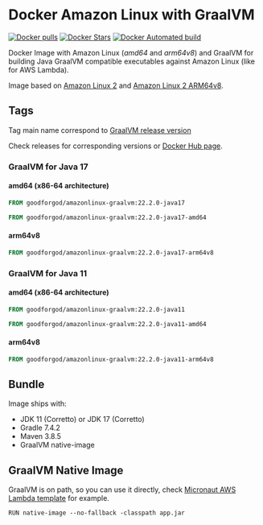 # Docker Amazon Linux with GraalVM

[![Docker pulls](https://img.shields.io/docker/pulls/goodforgod/amazonlinux-graalvm.svg)](https://registry.hub.docker.com/v2/repositories/goodforgod/amazonlinux-graalvm/)
[![Docker Stars](https://img.shields.io/docker/stars/goodforgod/amazonlinux-graalvm.svg)](https://registry.hub.docker.com/v2/repositories/goodforgod/amazonlinux-graalvm/)
[![Docker Automated build](https://img.shields.io/docker/automated/goodforgod/amazonlinux-graalvm.svg?maxAge=31536000)](https://registry.hub.docker.com/v2/repositories/goodforgod/amazonlinux-graalvm/)

Docker Image with Amazon Linux (*amd64* and *arm64v8*) and GraalVM for building Java GraalVM compatible executables against Amazon Linux (like for AWS Lambda).

Image based on [Amazon Linux 2](https://hub.docker.com/_/amazonlinux/) and [Amazon Linux 2 ARM64v8](https://hub.docker.com/r/arm64v8/amazonlinux).

## Tags

Tag main name correspond to [GraalVM release version](https://github.com/graalvm/graalvm-ce-builds)

Check releases for corresponding versions or [Docker Hub page](https://hub.docker.com/repository/docker/goodforgod/amazonlinux-graalvm/tags?page=1&ordering=last_updated).

### GraalVM for Java 17

#### amd64 (x86-64 architecture)
```dockerfile
FROM goodforgod/amazonlinux-graalvm:22.2.0-java17
```

```dockerfile
FROM goodforgod/amazonlinux-graalvm:22.2.0-java17-amd64
```

#### arm64v8
```dockerfile
FROM goodforgod/amazonlinux-graalvm:22.2.0-java17-arm64v8
```

### GraalVM for Java 11

#### amd64 (x86-64 architecture)
```dockerfile
FROM goodforgod/amazonlinux-graalvm:22.2.0-java11
```

```dockerfile
FROM goodforgod/amazonlinux-graalvm:22.2.0-java11-amd64
```

#### arm64v8  
```dockerfile
FROM goodforgod/amazonlinux-graalvm:22.2.0-java11-arm64v8
```

## Bundle

Image ships with:
- JDK 11 (Corretto) or JDK 17 (Corretto)
- Gradle 7.4.2
- Maven 3.8.5
- GraalVM native-image

## GraalVM Native Image

GraalVM is on path, so you can use it directly, check [Micronaut AWS Lambda template](https://github.com/GoodforGod/micronaut-awslambda-function-template/blob/master/Dockerfile) for example.

```shell
RUN native-image --no-fallback -classpath app.jar
```
